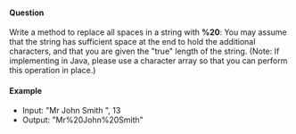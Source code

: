 #### Question

Write a method to replace all spaces in a string with __%20__: You may assume that the string has sufficient space at the end to hold the additional characters, and that you are given the "true" length of the string. (Note: If implementing in Java, please use a character array so that you can perform this operation in place.)

#### Example

- Input: "Mr John Smith ", 13
- Output: "Mr%20John%20Smith"

